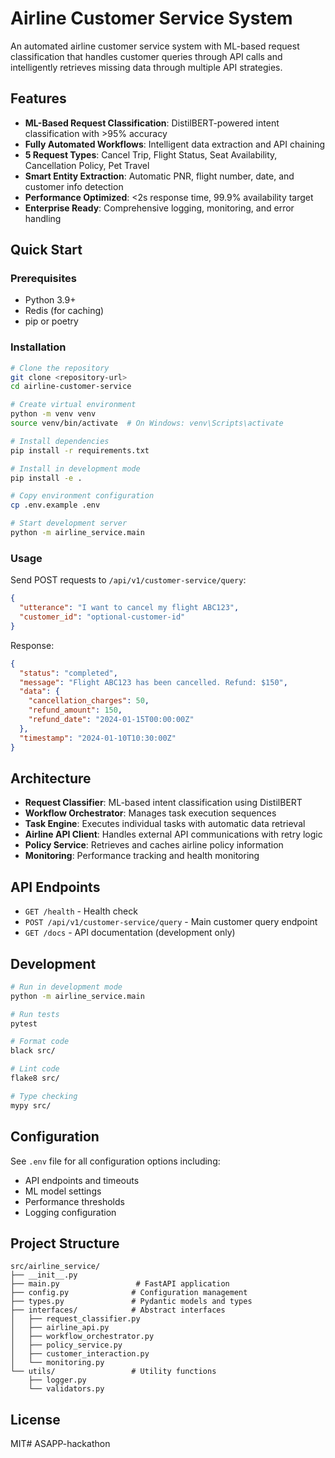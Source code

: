 # Airline Customer Service System

An automated airline customer service system with ML-based request classification that handles customer queries through API calls and intelligently retrieves missing data through multiple API strategies.

## Features

- **ML-Based Request Classification**: DistilBERT-powered intent classification with >95% accuracy
- **Fully Automated Workflows**: Intelligent data extraction and API chaining
- **5 Request Types**: Cancel Trip, Flight Status, Seat Availability, Cancellation Policy, Pet Travel
- **Smart Entity Extraction**: Automatic PNR, flight number, date, and customer info detection
- **Performance Optimized**: <2s response time, 99.9% availability target
- **Enterprise Ready**: Comprehensive logging, monitoring, and error handling

## Quick Start

### Prerequisites

- Python 3.9+
- Redis (for caching)
- pip or poetry

### Installation

```bash
# Clone the repository
git clone <repository-url>
cd airline-customer-service

# Create virtual environment
python -m venv venv
source venv/bin/activate  # On Windows: venv\Scripts\activate

# Install dependencies
pip install -r requirements.txt

# Install in development mode
pip install -e .

# Copy environment configuration
cp .env.example .env

# Start development server
python -m airline_service.main
```

### Usage

Send POST requests to `/api/v1/customer-service/query`:

```json
{
  "utterance": "I want to cancel my flight ABC123",
  "customer_id": "optional-customer-id"
}
```

Response:
```json
{
  "status": "completed",
  "message": "Flight ABC123 has been cancelled. Refund: $150",
  "data": {
    "cancellation_charges": 50,
    "refund_amount": 150,
    "refund_date": "2024-01-15T00:00:00Z"
  },
  "timestamp": "2024-01-10T10:30:00Z"
}
```

## Architecture

- **Request Classifier**: ML-based intent classification using DistilBERT
- **Workflow Orchestrator**: Manages task execution sequences
- **Task Engine**: Executes individual tasks with automatic data retrieval
- **Airline API Client**: Handles external API communications with retry logic
- **Policy Service**: Retrieves and caches airline policy information
- **Monitoring**: Performance tracking and health monitoring

## API Endpoints

- `GET /health` - Health check
- `POST /api/v1/customer-service/query` - Main customer query endpoint
- `GET /docs` - API documentation (development only)

## Development

```bash
# Run in development mode
python -m airline_service.main

# Run tests
pytest

# Format code
black src/

# Lint code
flake8 src/

# Type checking
mypy src/
```

## Configuration

See `.env` file for all configuration options including:
- API endpoints and timeouts
- ML model settings
- Performance thresholds
- Logging configuration

## Project Structure

```
src/airline_service/
├── __init__.py
├── main.py                 # FastAPI application
├── config.py              # Configuration management
├── types.py               # Pydantic models and types
├── interfaces/            # Abstract interfaces
│   ├── request_classifier.py
│   ├── airline_api.py
│   ├── workflow_orchestrator.py
│   ├── policy_service.py
│   ├── customer_interaction.py
│   └── monitoring.py
└── utils/                 # Utility functions
    ├── logger.py
    └── validators.py
```

## License

MIT# ASAPP-hackathon
